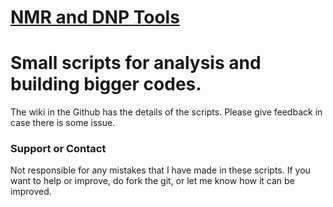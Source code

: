 # [NMR and DNP Tools](https://dnp-grenoble.github.io/)

# Small scripts for analysis and building bigger codes.

The wiki in the Github has the details of the scripts.
Please give feedback in case there is some issue.

### Support or Contact

Not responsible for any mistakes that I have made in these scripts. If you want to help or improve, do fork the git, or let me know how it can be improved.
